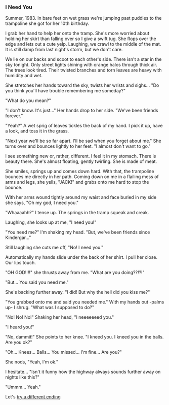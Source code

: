 ### I Need You

Summer, 1983. In bare feet on wet grass we're jumping past puddles to
the trampoline she got for her 10th birthday.

I grab her hand to help her onto the tramp. She's more worried about
holding her skirt than falling over so I give a swift tug. She flops
over the edge and lets out a cute yelp. Laughing, we crawl to the middle
of the mat. It is still damp from last night's storm, but we don't care.

We lie on our backs and scoot to each other's side. There isn't a star
in the sky tonight. Only street lights shining with orange halos through
thick air. The trees look tired. Their twisted branches and torn leaves
are heavy with humidity and wet.

She stretches her hands toward the sky, twists her wrists and sighs...
"Do you think you'll have trouble remembering me someday?"

"What do you mean?"

"I don't know. It's just..." Her hands drop to her side. "We've been
friends forever."

"Yeah?" A wet sprig of leaves tickles the back of my hand. I pick it up,
have a look, and toss it in the grass.

"Next year we'll be so far apart. I'll be sad when you forget about me."
She turns over and bounces lightly to her feet. "I almost don't want to
go."

I see something new or, rather, different. I feel it in my stomach.
There is beauty there. She's almost floating, gently twirling. She is
made of meat.

She smiles, springs up and comes down hard. With that, the trampoline
bounces me directly in her path. Coming down on me in a flailing mess of
arms and legs, she yells, "JACK!" and grabs onto me hard to stop the
bounce.

With her arms wound tightly around my waist and face buried in my side
she says, "Oh my god, I need you."

"Whaaaahh?" I tense up. The springs in the tramp squeak and creak.

Laughing, she looks up at me, "I need you!"

"You need me?" I'm shaking my head. "But, we've been friends since
Kindergar..."

Still laughing she cuts me off, "No! I need you."

Automatically my hands slide under the back of her shirt. I pull her
close. Our lips touch.

"OH GOD!!!!" she thrusts away from me. "What are you doing??!?!"

"But... You said you need me."

She's backing further away. "I did! But why the hell did you kiss me?"

"You grabbed onto me and said you needed me." With my hands out -palms
up- I shrug. "What was I supposed to do?"

"No! No! No!" Shaking her head, "I neeeeeeed you."

"I heard you!"

"No, dammit!" She points to her knee. "I kneed you. I kneed you in the
balls. Are you ok?"

"Oh... Knees… Balls… You missed… I'm fine… Are you?"

She nods, "Yeah, I'm ok."

I hesitate... "Isn't it funny how the highway always sounds further away
on nights like this?"

"Ummm... Yeah."

Let's [try a different ending](i-need-you-alt.html)
